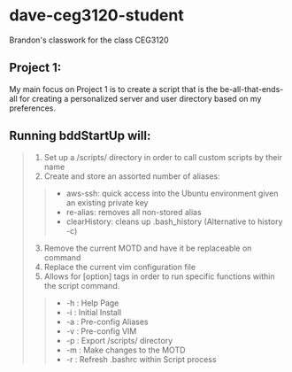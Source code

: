 # dave-ceg3120-student
Brandon's classwork for the class CEG3120

## Project 1:</br>
My main focus on Project 1 is to create a script that is the be-all-that-ends-all for creating a personalized server and user directory based on my preferences.<br>

## Running bddStartUp will:</br>
> 1) Set up a /scripts/ directory in order to call custom scripts by their name
> 2) Create and store an assorted number of aliases: </br>
> >    - aws-ssh:  quick access into the Ubuntu environment given an existing private key</br>
> >    - re-alias:  removes all non-stored alias</br>
> >    - clearHistory:  cleans up .bash_history (Alternative to history -c)</br>
> 3) Remove the current MOTD and have it be replaceable on command</br>
> 4) Replace the current vim configuration file</br>
> 5) Allows for [option] tags in order to run specific functions within the script command.
> >    - \-h : Help Page
> >    - \-i : Initial Install
> >    - \-a : Pre-config Aliases
> >    - \-v : Pre-config VIM
> >    - \-p : Export /scripts/ directory
> >    - \-m : Make changes to the MOTD
> >    - \-r : Refresh .bashrc within Script process
